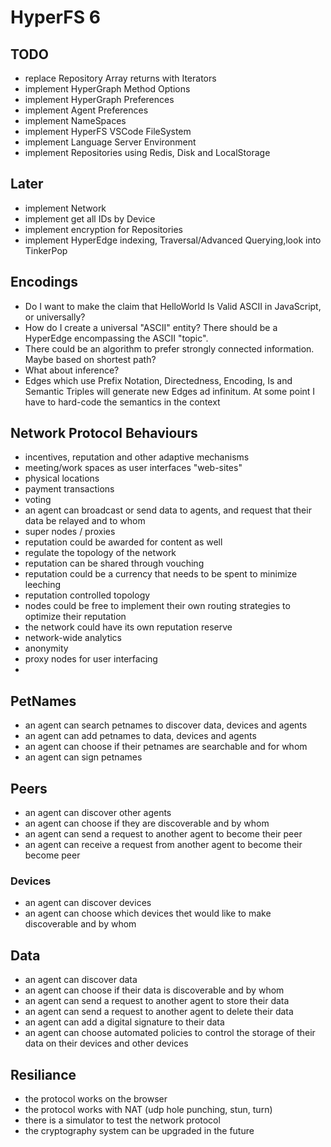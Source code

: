 # HyperFS 6

## TODO

- replace Repository Array returns with Iterators
- implement HyperGraph Method Options
- implement HyperGraph Preferences
- implement Agent Preferences
- implement NameSpaces
- implement HyperFS VSCode FileSystem
- implement Language Server Environment
- implement Repositories using Redis, Disk and LocalStorage

## Later

- implement Network
- implement get all IDs by Device
- implement encryption for Repositories
- implement HyperEdge indexing, Traversal/Advanced Querying,look into TinkerPop

## Encodings

- Do I want to make the claim that HelloWorld Is Valid ASCII in JavaScript, or universally?
- How do I create a universal "ASCII" entity? There should be a HyperEdge encompassing the ASCII "topic".
- There could be an algorithm to prefer strongly connected information. Maybe based on shortest path?
- What about inference?
- Edges which use Prefix Notation, Directedness, Encoding, Is and Semantic Triples will generate new Edges ad infinitum. At some point I have to hard-code the semantics in the context

## Network Protocol Behaviours

- incentives, reputation and other adaptive mechanisms
- meeting/work spaces as user interfaces "web-sites"
- physical locations
- payment transactions
- voting
- an agent can broadcast or send data to agents, and request that their data be relayed and to whom
- super nodes / proxies
- reputation could be awarded for content as well
- regulate the topology of the network
- reputation can be shared through vouching
- reputation could be a currency that needs to be spent to minimize leeching
- reputation controlled topology
- nodes could be free to implement their own routing strategies to optimize their reputation
- the network could have its own reputation reserve
- network-wide analytics
- anonymity
- proxy nodes for user interfacing
-

## PetNames

- an agent can search petnames to discover data, devices and agents
- an agent can add petnames to data, devices and agents
- an agent can choose if their petnames are searchable and for whom
- an agent can sign petnames

## Peers

- an agent can discover other agents
- an agent can choose if they are discoverable and by whom
- an agent can send a request to another agent to become their peer
- an agent can receive a request from another agent to become their become peer

### Devices

- an agent can discover devices
- an agent can choose which devices thet would like to make discoverable and by whom

## Data

- an agent can discover data
- an agent can choose if their data is discoverable and by whom
- an agent can send a request to another agent to store their data
- an agent can send a request to another agent to delete their data
- an agent can add a digital signature to their data
- an agent can choose automated policies to control the storage of their data on their devices and other devices

## Resiliance

- the protocol works on the browser
- the protocol works with NAT (udp hole punching, stun, turn)
- there is a simulator to test the network protocol
- the cryptography system can be upgraded in the future

